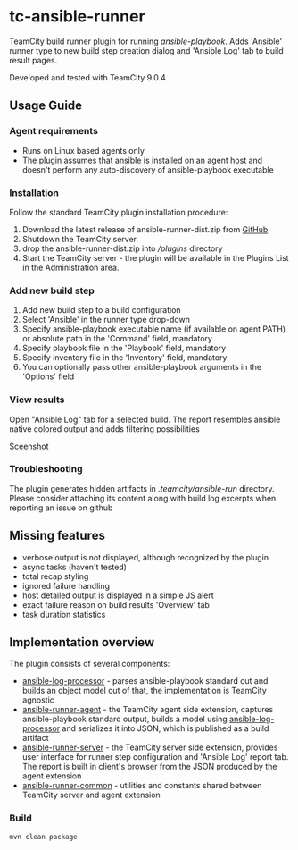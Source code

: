 # tc-ansible-runner
TeamCity build runner plugin for running *ansible-playbook*.
Adds 'Ansible' runner type to new build step creation dialog and 'Ansible Log' tab to build result pages.

Developed and tested with TeamCity 9.0.4
## Usage Guide
### Agent requirements
* Runs on Linux based agents only
* The plugin assumes that ansible is installed on an agent host and doesn't perform any auto-discovery of ansible-playbook executable

### Installation
Follow the standard TeamCity plugin installation procedure:

1. Download the latest release of ansible-runner-dist.zip from [GitHub](https://github.com/andreizhuk/tc-ansible-runner/releases)
1. Shutdown the TeamCity server.
1. drop the ansible-runner-dist.zip into *<TeamCity Data Directory>/plugins* directory
1. Start the TeamCity server - the plugin will be available in the Plugins List in the Administration area.

### Add new build step
1. Add new build step to a build configuration
1. Select 'Ansible' in the runner type drop-down
1. Specify ansible-playbook executable name (if available on agent PATH) or absolute path in the 'Command' field, mandatory
1. Specify playbook file in the 'Playbook' field, mandatory
1. Specify inventory file in the 'Inventory' field, mandatory
1. You can optionally pass other ansible-playbook arguments in the 'Options' field

### View results
Open "Ansible Log" tab for a selected build.
The report resembles ansible native colored output and adds filtering possibilities

[Sceenshot](README/AnsibleLog-screen.png)

### Troubleshooting
The plugin generates hidden artifacts in *.teamcity/ansible-run* directory. Please consider attaching its content along with build log excerpts when reporting an issue on github

## Missing features
* verbose output is not displayed, although recognized by the plugin
* async tasks (haven't tested)
* total recap styling
* ignored failure handling
* host detailed output is displayed in a simple JS alert
* exact failure reason on build results 'Overview' tab
* task duration statistics

## Implementation overview
The plugin consists of several components:
* [ansible-log-processor](ansible-log-processor) - parses ansible-playbook standard out and builds an object model out of that, the implementation is TeamCity agnostic
* [ansible-runner-agent](ansible-runner-agent) - the TeamCity agent side extension, captures ansible-playbook standard output, builds a model using [ansible-log-processor](ansible-log-processor) and serializes it into JSON, which is published as a build artifact
* [ansible-runner-server](ansible-runner-server) - the TeamCity server side extension, provides user interface for runner step configuration and 'Ansible Log' report tab. The report is built in client's browser from the JSON produced by the agent extension
* [ansible-runner-common](ansible-runner-common) - utilities and constants shared between TeamCity server and agent extension

### Build
```
mvn clean package
```
